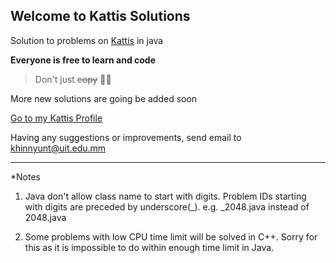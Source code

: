## Welcome to Kattis Solutions

Solution to problems on [Kattis](https://open.kattis.com) in java

**Everyone is free to learn and code**

>Don't just ~~copy~~ 🤣🤣

More new solutions are going be added soon

[Go to my Kattis Profile](https://open.kattis.com/users/khin-nyunt)

Having any suggestions or improvements, send email to <a href="&#107;&#104;&#105;&#110;&#110;&#121;&#117;&#110;&#116;&#064;&#117;&#105;&#116;&#046;&#101;&#100;&#117;&#046;&#109;&#109;">&#107;&#104;&#105;&#110;&#110;&#121;&#117;&#110;&#116;&#064;&#117;&#105;&#116;&#046;&#101;&#100;&#117;&#046;&#109;&#109;</a>

---
*Notes
1. Java don't allow class name to start with digits. Problem IDs starting with digits are preceded by underscore(_). e.g. _2048.java instead of 2048.java

2. Some problems with low CPU time limit will be solved in C++. Sorry for this as it is impossible to do within enough time limit in Java. 
